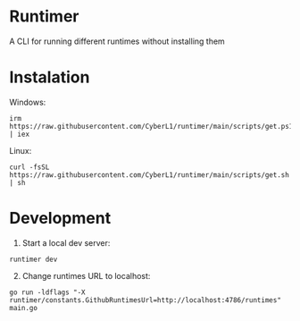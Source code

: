 # Runtimer
A CLI for running different runtimes without installing them

# Instalation

Windows:
```
irm https://raw.githubusercontent.com/CyberL1/runtimer/main/scripts/get.ps1 | iex
```

Linux:
```
curl -fsSL https://raw.githubusercontent.com/CyberL1/runtimer/main/scripts/get.sh | sh
```

# Development

1. Start a local dev server:
```
runtimer dev
```

2. Change runtimes URL to localhost:
```
go run -ldflags "-X runtimer/constants.GithubRuntimesUrl=http://localhost:4786/runtimes" main.go
```

